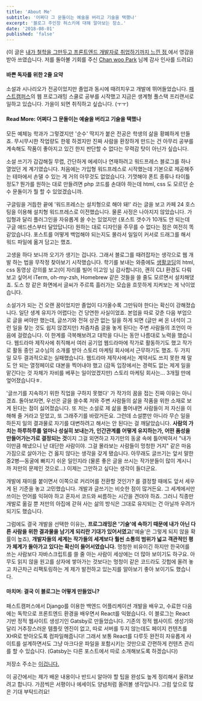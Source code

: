 ```yaml
---
title: 'About Me'
subtitle: '어쩌다 그 문돌이는 예술을 버리고 기술을 택했나'
excerpt: '블로그 주인장 허스키에 대해 알아보는 장소.'
date: '2018-08-01'
published: 'false'
---
```


(이 글은
<a href="https://medium.com/@pycraft114/%EB%82%B4%EA%B0%80-%EC%B2%A0%ED%95%99%EC%9D%84-%EA%B7%B8%EB%A7%8C-%EB%91%90%EA%B3%A0-%ED%94%84%EB%A1%A0%ED%8A%B8%EC%97%94%EB%93%9C-%EA%B0%9C%EB%B0%9C%EC%9E%90%EB%A1%9C-%EC%B7%A8%EC%97%85%ED%95%98%EA%B8%B0-%EA%B9%8C%EC%A7%80-%EB%8A%90%EB%82%80%EC%A0%90-cc1cd4bf3603"
   target="_blank">
   내가 철학을 그만두고 프론트엔드 개발자로 취업하기까지 느낀 점
</a>
에서 영감을 받아 쓰였습니다. 저를 돌아볼 기회를 주신
<a href="https://medium.com/@pycraft114" target="_blank">Chan woo Park</a> 님께 감사 인사를 드려요)

#### 바쁜 독자를 위한 2줄 요약

소설과 시나리오가 전공이었지만 졸업과 동시에 때려치우고 개발에 뛰어들었습니다.
<a href="https://www.fastcampus.co.kr/category_dev_camp/" target="_blank">패스트캠퍼스</a>의 웹 프로그래밍 스쿨로 공부를 시작했고 지금은 생계형 풀스택 프리랜서로 일하고 있습니다. 가을이 되면 취직하고 싶습니다. (ㅜㅜ)

#### Read More: 어쩌다 그 문돌이는 예술을 버리고 기술을 택했나

모든 예체능 학과가 그렇겠지만 '순수' 딱지가 붙은 전공은 학생의 삶을 황폐하게 만들죠. 무시무시한 작업량도 한몫 하겠지만 진짜 사람을 환장하게 만드는 건 아무리 공부를 계속해도 작품이 좋아지고 있긴 한지 판단할 수 없다는 무력감 탓이 아닌가 싶습니다.

소설 쓰기가 갑갑해질 무렵, 간단하게 에세이나 연재하려고 워드프레스 블로그를 하나 열었던 게 계기였습니다. 처음에는 가입형 워드프레스로 시작했는데 기본으로 제공해주는 테마에서 손댈 수 있는 게 거의 아무것도 없었습니다.
기껏해야 폰트 종류나 타이틀 정도? 뭔가를 원하는 대로 만들려면 php 코드를 손대야 하는데 html, css 도 모르던 순수 문돌이가 뭘 할 수 있었겠습니까.

구글링을 거듭한 끝에 '워드프레스는 설치형으로 해야 돼!' 라는 글을 보고 카페 24 호스팅을 이용해 설치형 워드프레스로 이전했습니다. 물론 사정은 나아지지 않았습니다.
가입형과 달리 플러그인을 자유롭게 쓸 수는 있었지만 (포스트 갯수가 10개도 안 되는데 구글 애드센스부터 달았답니다) 원하는 대로 디자인을 주무를 수 없다는 점은 여전히 똑같았습니다.
포스트를 어떻게 백업해야 되는지도 몰라서 일일이 커서로 드래그를 해서 워드 파일에 옮겨 담고는 했죠.

고생을 하다 보니까 오기가 생기는 겁니다. 그래서 블로그를 때려잡자는 생각으로 웹 개발 하는 법을 무작정 찾아보기 시작했습니다.
학기를 보내는 와중에도 <a href="https://opentutorials.org/course/1" target="_blank">생활코딩</a>의 html, css 동영상 강의를 보고(이 자리를 빌어 이고잉 님 감사합니다),
괜히 CLI 환경도 다뤄보고 싶어서 iTerm, oh-my-zsh, Homebrew 같은 것들을 쓸 줄도 모르면서 설치해댔죠. 도스 창 같은 화면에서 글씨가 주르륵 흘러가는 모습을 흐뭇하게 지켜보는 게 낙이었습니다.

소설가가 되는 건 오랜 꿈이었지만 졸업이 다가올수록 그만둬야 한다는 확신이 강해졌습니다. 일단 생계 유지가 어렵다는 건 당연한 사실이었죠.
본업을 따로 갖춘 다음 부업으로 글을 써야만 했는데, 글쓰기와 전혀 상관 없는 일을 하게 되면 (글만 써 온 녀석이 그런 일을 찾는 것도 쉽지 않겠지만) 차츰차츰 글을 놓게 된다는 주변 사람들의 조언이 마음에 걸렸습니다.
이 한계를 극복해보려고 대학을 다니는 동안 나름대로 노력을 했습니다. 웹드라마 제작사에 취직해서 여러 공기업 웹드라마에 작가로 활동하기도 했고 작가로 활동 중인 교수님의 소개를 받아 스토리 마케팅 회사에서 근무하기도 했죠.
두 가지 일 모두 결과적으로는 실패했습니다. 웹드라마 제작사에서는 계약서도 쓰지 못한 채 말도 안 되는 열정페이로 대본을 찍어내야 했고 (감독 입장에서는 경력도 없는 제게 일을 맡긴다는 것 자체가 자비를 베푸는 일이었겠지만)
스토리 마케팅 회사는... 3개월 만에 엎어졌습니다ㅎ.

'글쓰기를 지속하기 위한 직업을 구하지 못했다' 가 작가의 꿈을 접는 진짜 이유는 아니겠죠. 돌아보자면, 우선은 글을 쓸수록 저와 주변 사람들의 삶을 작품을 위한 소재로 보게 된다는 점이 싫어졌습니다.
또 저는 소설로 제 삶을 풀어내면 사람들이 저 자신을 이해해 줄 거라고 믿었고, 또 그래주기를 바랐거든요. 그런데 소설뿐만 아니라 무슨 일을 하든지 일의 결과물로 자기를 대변하려고 해서는 안 된다는 걸 깨달았습니다.
**사람의 가치는 하루하루를 얼마나 성실히 보내는가, 인간관계를 어떻게 유지하는가, 어떤 품성을 만들어가는가로 결정되는 것**이지 그걸 외면하고 자기만의 동굴 속에 틀어박혀서
"내가 이만큼 해냈으니 난 대단한 사람이야. 그걸 몰라보는 사람들이 멍청한 거지" 같은 마음가짐으로 살아가는 건 옳지 않다는 생각을 갖게 됐습니다.
아무래도 글쓰기는 앞서 말한 중2병—동굴에 빠지기 쉬운 일인지라 (물론 좋은 글을 쓰시는 작가분들이 많이 계시니까 저만의 문제인 것으로...) 이제는 그만하고 싶다는 생각이 들더군요.

개발에 재미를 붙이면서 이쪽으로 커리어를 전환할 것인가? 를 결정할 때에도 앞서 세우게 된 기준을 놓고 고민했습니다. 개발과 글쓰기는 비슷한 점이 많거든요.
그 세계에서만 쓰이는 언어를 익혀야 하고 혼자서 코드와 씨름하는 시간을 견뎌야 하죠. 그러니 직종만 개발로 옮길 뿐 저만의 아집에 갇혀 사는 삶의 방식은 그대로 유지되는 건 아닐까 우려가 되기도 했습니다.

그럼에도 결국 개발을 선택한 이유는, **프로그래밍은 '기술'에 속하기 때문에 내가 아닌 다른 사람을 위한 결과물을 남기게 되리란 기대가 있어서였고**('예술'은 그렇게 되지 않을 확률이 높죠),
**개발자들의 세계는 작가들의 세계보다 훨씬 소통의 범위가 넓고 객관적인 평가 체계가 돌아가고 있다는 확신이 들어서였습니다.** 멍청한 비유이긴 하지만 한국어를 쓰는 사람보다 자바스크립트를 쓸 줄 아는 사람이 세상에는 더 많아 보이기도 하구요.
아무도 읽지 않을 원고를 상자에 쌓아가는 것보다는 멍청이 같은 코드라도 깃헙에 올려 놓고 차근차근 리팩토링하는 게 제가 발전하고 있는지를 알아보기 좋아 보이기도 했습니다.

#### 마치며: 결국 이 블로그는 어떻게 만들었니?

패스트캠퍼스에서 Django를 이용한 백엔드 어플리케이션 개발을 배우고, 수료한 다음에는 독학으로 프론트엔드 환경을 배우면서 React를 익혔습니다.
이 블로그는 React 기반 정적 웹사이트 생성기인 Gatsby로 만들었습니다. 기존의 정적 웹사이트 생성기와 달리 거추장스러운 템플릿 엔진이 없고, 따로 서버를 두지 않는데도 페이지 컨텐츠를 XHR로 받아오도록 컴파일해줍니다!
그래서 보통 React를 다루듯 완전히 자유롭게 사이트를 설계하면서도 그냥 마크다운 파일을 포함시키는 것만으로 간편하게 컨텐츠 관리를 할 수 있습니다. (Gatsby는 다른 포스트에서 따로 소개해보도록 하겠습니다)

저장소 주소는 <a href="https://github.com/huskyhoochu/gatsby-husky-blog" target="_blank">이겁니다.</a>

이 공간에서는 제가 배운 내용이나 반드시 알아야 할 팁을 완성도 높게 정리해서 올려보려고 합니다. 가끔씩은 서평이나 에세이도 양념처럼 올려볼 생각입니다. 그럼 앞으로 많은 기대 부탁드려요!
